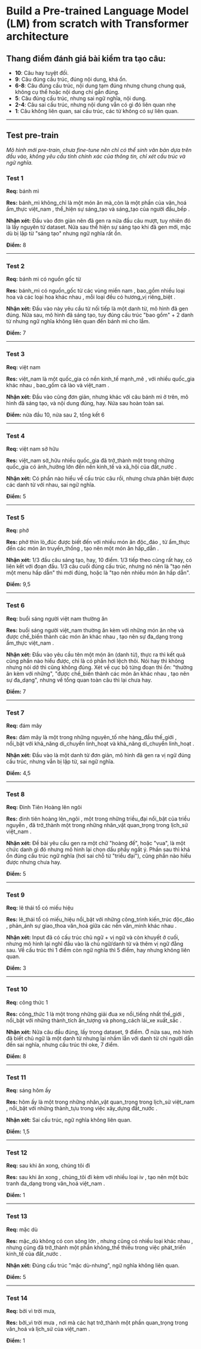 # Build a Pre-trained Language Model (LM) from scratch with Transformer architecture

## Thang điểm đánh giá bài kiểm tra tạo câu:
- **10**: Câu hay tuyệt đối.
- **9**: Câu đúng cấu trúc, đúng nội dung, khá ổn.
- **6-8**: Câu đúng cấu trúc, nội dung tạm đúng nhưng chung chung quá, không cụ thể hoặc nội dung chỉ gần đúng.
- **5**: Câu đúng cấu trúc, nhưng sai ngữ nghĩa, nội dung.
- **2-4**: Câu sai cấu trúc, nhưng nội dung vẫn có gì đó liên quan nhẹ
- **1**: Câu không liên quan, sai cấu trúc, các từ không có sự liên quan.

---

## Test pre-train

*Mô hình mới pre-train, chưa fine-tune nên chỉ có thể sinh văn bản dựa trên đầu vào, không yêu cầu tính chính xác của thông tin, chỉ xét cấu trúc và ngữ nghĩa.*

### Test 1
**Req:** bánh mì 

**Res:** bánh_mì không_chỉ là một món ăn mà_còn là một phần của văn_hoá ẩm_thực việt_nam , thể_hiện sự sáng_tạo và sáng_tạo của người đầu_bếp .

**Nhận xét:** Đầu vào đơn giản nên đã gen ra nửa đầu câu mượt, tuy nhiên đó là lấy nguyên từ dataset. Nửa sau thể hiện sự sáng tạo khi đã gen mới, mặc dù bị lặp từ "sáng tạo" nhưng ngữ nghĩa rất ổn.

**Điểm:** 8

---

### Test 2
**Req:** bánh mì có nguồn gốc từ 

**Res:** bánh_mì có nguồn_gốc từ các vùng miền nam , bao_gồm nhiều loại hoa và các loại hoa khác nhau , mỗi loại đều có hương_vị riêng_biệt .

**Nhận xét:** Đầu vào này yêu cầu từ nối tiếp là một danh từ, mô hình đã gen đúng. Nửa sau, mô hình đã sáng tạo, tuy đúng cấu trúc "bao gồm" + 2 danh từ nhưng ngữ nghĩa không liên quan đến bánh mì cho lắm.

**Điểm:** 7

---

### Test 3
**Req:** việt nam 

**Res:** việt_nam là một quốc_gia có nền kinh_tế mạnh_mẽ , với nhiều quốc_gia khác nhau , bao_gồm cả lào và việt_nam .

**Nhận xét:** Đầu vào cũng đơn giản, nhưng khác với câu bánh mì ở trên, mô hình đã sáng tạo, và nội dung đúng, hay. Nửa sau hoàn toàn sai.

**Điểm:** nửa đầu 10, nửa sau 2, tổng kết 6

---

### Test 4
**Req:** việt nam sở hữu 

**Res:** việt_nam sở_hữu nhiều quốc_gia đã trở_thành một trong những quốc_gia có ảnh_hưởng lớn đến nền kinh_tế và xã_hội của đất_nước .

**Nhận xét:** Có phần nào hiểu về cấu trúc câu rồi, nhưng chưa phân biệt được các danh từ với nhau, sai ngữ nghĩa.

**Điểm:** 5

---

### Test 5
**Req:** phở 

**Res:** phở thìn lò_đúc được biết đến với nhiều món ăn độc_đáo , từ ẩm_thực đến các món ăn truyền_thống , tạo nên một món ăn hấp_dẫn .

**Nhận xét:** 1/3 đầu câu sáng tạo, hay, 10 điểm. 1/3 tiếp theo cũng rất hay, có liên kết với đoạn đầu. 1/3 câu cuối đúng cấu trúc, nhưng nó nên là "tạo nên một menu hấp dẫn" thì mới đúng, hoặc là "tạo nên nhiều món ăn hấp dẫn".

**Điểm:** 9,5

---

### Test 6
**Req:** buổi sáng người việt nam thường ăn 

**Res:** buổi sáng người việt_nam thường ăn kèm với những món ăn nhẹ và được chế_biến thành các món ăn khác nhau , tạo nên sự đa_dạng trong ẩm_thực việt_nam .

**Nhận xét:** Đầu vào yêu cầu tên một món ăn (danh từ), thực ra thì kết quả cũng phần nào hiểu được, chỉ là có phần hơi lệch thôi. Nói hay thì không nhưng nói dở thì cũng không đúng.
Xét về cục bộ từng đoạn thì ổn: "thường ăn kèm với những", "được chế_biến thành các món ăn khác nhau , tạo nên sự đa_dạng", nhưng về tổng quan toàn câu thì lại chưa hay.

**Điểm:** 7

---

### Test 7
**Req:** đám mây 

**Res:** đám mây là một trong những nguyên_tố nhẹ hàng_đầu thế_giới , nổi_bật với khả_năng di_chuyển linh_hoạt và khả_năng di_chuyển linh_hoạt .

**Nhận xét:** Đầu vào là một danh từ đơn giản, mô hình đã gen ra vị ngữ đúng cấu trúc, nhưng vẫn bị lặp từ, sai ngữ nghĩa.

**Điểm:** 4,5

---

### Test 8
**Req:** Đinh Tiên Hoàng lên ngôi 

**Res:** đinh tiên hoàng lên_ngôi , một trong những triều_đại nổi_bật của triều nguyễn , đã trở_thành một trong những nhân_vật quan_trọng trong lịch_sử việt_nam .

**Nhận xét:** Đề bài yêu cầu gen ra một chữ "hoàng đế", hoặc "vua", là một chức danh gì đó nhưng mô hình lại chọn dấu phẩy ngắt ý. Phần sau thì khá ổn đúng cấu trúc ngữ nghĩa (hơi sai chỗ từ "triều đại"), cũng phần nào hiểu được nhưng chưa hay.

**Điểm:** 5

---

### Test 9
**Req:** lê thái tổ có miếu hiệu 

**Res:** lê_thái tổ có miếu_hiệu nổi_bật với những công_trình kiến_trúc độc_đáo , phản_ánh sự giao_thoa văn_hoá giữa các nền văn_minh khác nhau .

**Nhận xét:** Input đã có cấu trúc chủ ngữ + vị ngữ và còn khuyết ở cuối, nhưng mô hình lại nghĩ đầu vào là chủ ngữ/danh từ và thêm vị ngữ đằng sau. Về cấu trúc thì 1 điểm còn ngữ nghĩa thì 5 điểm, hay nhưng không liên quan.

**Điểm:** 3

---

### Test 10
**Req:** công thức 1 

**Res:** công_thức 1 là một trong những giải đua xe nổi_tiếng nhất thế_giới , nổi_bật với những thành_tích ấn_tượng và phong_cách lái_xe xuất_sắc .

**Nhận xét:** Nửa câu đầu đúng, lấy trong dataset, 9 điểm. Ở nửa sau, mô hình đã biết chủ ngữ là một danh từ nhưng lại nhầm lẫn với danh từ chỉ người dẫn đến sai nghĩa, nhưng cấu trúc thì oke, 7 điểm.

**Điểm:** 8

---

### Test 11
**Req:** sáng hôm ấy 

**Res:** hôm ấy là một trong những nhân_vật quan_trọng trong lịch_sử việt_nam , nổi_bật với những thành_tựu trong việc xây_dựng đất_nước .

**Nhận xét:** Sai cấu trúc, ngữ nghĩa không liên quan.

**Điểm:** 1,5

---

### Test 12
**Req:** sau khi ăn xong, chúng tôi đi 

**Res:** sau khi ăn xong , chúng_tôi đi kèm với nhiều loại iv , tạo nên một bức tranh đa_dạng trong văn_hoá việt_nam .

**Điểm:** 1

---

### Test 13
**Req:** mặc dù 

**Res:** mặc_dù không có con sông lớn , nhưng cũng có nhiều loại khác nhau , nhưng cũng đã trở_thành một phần không_thể thiếu trong việc phát_triển kinh_tế của đất_nước .

**Nhận xét:** Đúng cấu trúc "mặc dù-nhưng", ngữ nghĩa không liên quan.

**Điểm:** 5

---

### Test 14
**Req:** bởi vì trời mưa, 

**Res:** bởi_vì trời mưa , nơi mà các hạt trở_thành một phần quan_trọng trong văn_hoá và lịch_sử của việt_nam .

**Điểm:** 1

